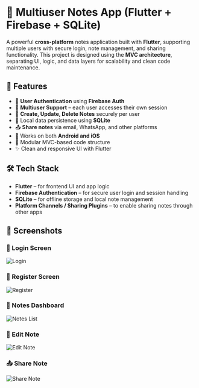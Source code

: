 # 📝 Multiuser Notes App (Flutter + Firebase + SQLite)

A powerful **cross-platform** notes application built with **Flutter**, supporting multiple users with secure login, note management, and sharing functionality. This project is designed using the **MVC architecture**, separating UI, logic, and data layers for scalability and clean code maintenance.

## 🚀 Features

- 🔐 **User Authentication** using **Firebase Auth**
- 👥 **Multiuser Support** – each user accesses their own session
- 🧠 **Create, Update, Delete Notes** securely per user
- 💾 Local data persistence using **SQLite**
- 📤 **Share notes** via email, WhatsApp, and other platforms
- 📱 Works on both **Android and iOS**
- 🧩 Modular MVC-based code structure
- ✨ Clean and responsive UI with Flutter

## 🛠️ Tech Stack

- **Flutter** – for frontend UI and app logic
- **Firebase Authentication** – for secure user login and session handling
- **SQLite** – for offline storage and local note management
- **Platform Channels / Sharing Plugins** – to enable sharing notes through other apps

## 📸 Screenshots

### 🔑 Login Screen
![Login](assets/Sixth.png)

### 👥 Register Screen
![Register](assets/Fifth.png)

### 📓 Notes Dashboard
![Notes List](assets/Fourth.png)

### 📝 Edit Note
![Edit Note](assets/Third.png)

### 📤 Share Note
![Share Note](assets/Second.png)
